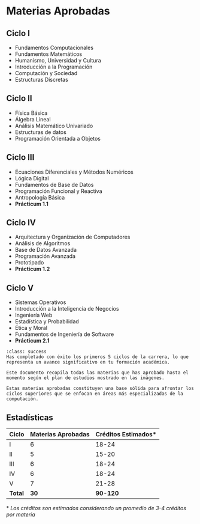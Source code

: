 # Materias Aprobadas

## Ciclo I
- Fundamentos Computacionales
- Fundamentos Matemáticos
- Humanismo, Universidad y Cultura
- Introducción a la Programación
- Computación y Sociedad
- Estructuras Discretas

## Ciclo II
- Física Básica
- Álgebra Lineal
- Análisis Matemático Univariado
- Estructuras de datos
- Programación Orientada a Objetos

## Ciclo III
- Ecuaciones Diferenciales y Métodos Numéricos
- Lógica Digital
- Fundamentos de Base de Datos
- Programación Funcional y Reactiva
- Antropología Básica
- **Prácticum 1.1**

## Ciclo IV
- Arquitectura y Organización de Computadores
- Análisis de Algoritmos
- Base de Datos Avanzada
- Programación Avanzada
- Prototipado
- **Prácticum 1.2**

## Ciclo V
- Sistemas Operativos
- Introducción a la Inteligencia de Negocios
- Ingeniería Web
- Estadística y Probabilidad
- Ética y Moral
- Fundamentos de Ingeniería de Software
- **Prácticum 2.1**

```{admonition} Progreso Académico
:class: success
Has completado con éxito los primeros 5 ciclos de la carrera, lo que representa un avance significativo en tu formación académica.
```

```{note}
Este documento recopila todas las materias que has aprobado hasta el momento según el plan de estudios mostrado en las imágenes.
```

```{tip}
Estas materias aprobadas constituyen una base sólida para afrontar los ciclos superiores que se enfocan en áreas más especializadas de la computación.
```

## Estadísticas
| Ciclo | Materias Aprobadas | Créditos Estimados* |
|-------|-------------------|---------------------|
| I     | 6                 | 18-24               |
| II    | 5                 | 15-20               |
| III   | 6                 | 18-24               |
| IV    | 6                 | 18-24               |
| V     | 7                 | 21-28               |
| **Total** | **30**        | **90-120**          |

\* *Los créditos son estimados considerando un promedio de 3-4 créditos por materia*

